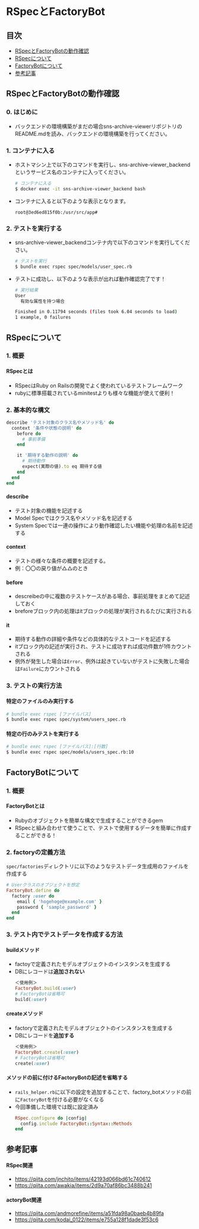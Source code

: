 # RSpecとFactoryBot
## 目次
- [RSpecとFactoryBotの動作確認](#rspecとfactorybotの動作確認)
- [RSpecについて](#rspecについて)
- [FactoryBotについて](#factorybotについて)
- [参考記事](#参考記事)

## RSpecとFactoryBotの動作確認
### 0. はじめに
- バックエンドの環境構築がまだの場合sns-archive-viewerリポジトリのREADME.mdを読み、バックエンドの環境構築を行ってください。

### 1. コンテナに入る
- ホストマシン上で以下のコマンドを実行し、sns-archive-viewer_backendというサービス名のコンテナに入ってください。
  ```bash
  # コンテナに入る
  $ docker exec -it sns-archive-viewer_backend bash
  ```
- コンテナに入ると以下のような表示となります。
  ```
  root@3ed6ed815f0b:/usr/src/app#
  ```

### 2. テストを実行する
- sns-archive-viewer_backendコンテナ内で以下のコマンドを実行してください。
  ```bash
  # テストを実行
  $ bundle exec rspec spec/models/user_spec.rb
  ```
- テストに成功し、以下のような表示が出れば動作確認完了です！
  ```bash
  # 実行結果
  User
    有効な属性を持つ場合

  Finished in 0.11794 seconds (files took 6.04 seconds to load)
  1 example, 0 failures
  ```

## RSpecについて
### 1. 概要
#### RSpecとは
- RSpecはRuby on Railsの開発でよく使われているテストフレームワーク
- rubyに標準搭載されているminitestよりも様々な機能が使えて便利！

### 2. 基本的な構文
```ruby
describe 'テスト対象のクラス名やメソッド名' do
  context '条件や状態の説明' do
    before do
      # 事前準備
    end

    it '期待する動作の説明' do
      # 期待動作
      expect(実際の値).to eq 期待する値
    end
  end
end
```
#### describe
- テスト対象の機能を記述する
- Model Specではクラス名やメソッド名を記述する
- System Specでは一連の操作により動作確認したい機能や処理の名前を記述する
#### context
- テストの様々な条件の概要を記述する。
- 例：〇〇の戻り値が△△のとき
#### before
- descreibeの中に複数のテストケースがある場合、事前処理をまとめて記述しておく
- breforeブロック内の処理はitブロックの処理が実行されるたびに実行される
#### it
- 期待する動作の詳細や条件などの具体的なテストコードを記述する
- itブロック内の記述が実行され、テストに成功すれば成功件数が1件カウントされる
- 例外が発生した場合は`Error`、例外は起きていないがテストに失敗した場合は`Failure`にカウントされる

### 3. テストの実行方法
#### 特定のファイルのみ実行する
```bash
# bundle exec rspec [ファイルパス]
$ bundle exec rspec spec/system/users_spec.rb
```
#### 特定の行のみテストを実行する
```bash
# bundle exec rspec [ファイルパス]:[行数]
$ bundle exec rspec spec/models/users_spec.rb:10
```

## FactoryBotについて
### 1. 概要
#### FactoryBotとは
- Rubyのオブジェクトを簡単な構文で生成することができるgem
- RSpecと組み合わせて使うことで、テストで使用するデータを簡単に作成することができる！

### 2. factoryの定義方法
`spec/factories`ディレクトリに以下のようなテストデータ生成用のファイルを作成する
  ```ruby
  # Userクラスのオブジェクトを想定
  FactoryBot.define do
    factory :user do
      email { 'hogehoge@example.com' }
      password { 'sample_password' }
    end
  end
  ```
### 3. テスト内でテストデータを作成する方法
#### buildメソッド
- factoyで定義されたモデルオブジェクトのインスタンスを生成する
- DBにレコードは**追加されない**
  ```ruby
  ＜使用例＞
  FactoryBot.build(:user)
  # FactoryBotは省略可
  build(:user)
  ```

#### createメソッド
- factoryで定義されたモデルオブジェクトのインスタンスを生成する
- DBにレコードを**追加する**
  ```ruby
  ＜使用例＞
  FactoryBot.create(:user)
  # FactoryBotは省略可
  create(:user)
  ```
#### メソッドの前に付けるFactoryBotの記述を省略する
- `rails_helper.rb`に以下の設定を追加することで、factory_botメソッドの前に`FactoryBot`を付ける必要がなくなる
- 今回準備した環境では既に設定済み
  ```ruby
  RSpec.configure do |config|
    config.include FactoryBot::Syntax::Methods
  end
  ```

## 参考記事
#### RSpec関連
- https://qiita.com/jnchito/items/42193d066bd61c740612
- https://qiita.com/awakia/items/2d9a70af86bc3488b241
#### actoryBot関連
- https://qiita.com/andmorefine/items/a51fda98a0baeb4b89fa
- https://qiita.com/kodai_0122/items/e755a128f1dade3f53c6
